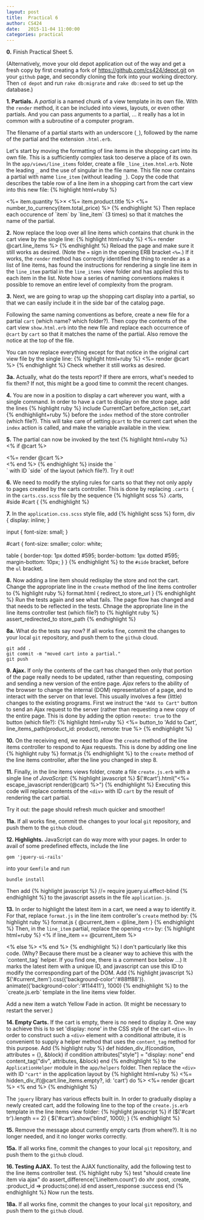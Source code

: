 ```yaml
---
layout: post
title:  Practical 6
author: CS424
date:   2015-11-04 11:00:00
categories: practical
---
```

**0.** Finish Practical Sheet 5.

(Alternatively, 
move your old depot application out of the way
and get a fresh copy 
by first creating a fork of <https://github.com/cs424/depot.git>
on your `github` page, and secondly cloning the fork into your
working directory.
Then `cd depot` and run `rake db:migrate` and `rake db:seed` to set up the database.)

**1. Partials.** A _partial_ is a named chunk of a view template in
its own file.  With the `render` method, it can be included into
views, layouts, or even other partials.  And you can pass arguments to
a partial, ... it really has a lot in common with a subroutine of a computer program.

The filename of a partial starts with an underscore (`_`),
followed by the name of the partial and the extension
`.html.erb`.

Let's start by moving the formatting of line items in the shopping cart
into its own file.  This is a sufficiently complex task too deserve
a place of its own. In the `app/views/line_items` folder, create a
file `_line_item.html.erb`.  Note the leading `_` and the use of singular
in the file name.  This file now contains a partial with name `line_item`
(without leading `_`).  Copy the code that describes the table row
of a line item in a shopping cart from the cart view into this new file:
{% highlight html+ruby %}
<tr>
  <td><%= item.quantity %>&times;</td>
  <td><%= item.product.title %></td>
  <td class="item_price"><%= number_to_currency(item.total_price) %></td>
</tr>
{% endhighlight %}
Then replace each occurence of `item` by `line_item` (3 times) so that it matches the name of
the partial.

**2.** Now replace the loop over all line items which contains that
chunk in the cart view by the single line:
{% highlight html+ruby %}
<%= render @cart.line_items %>
{% endhighlight %}
Reload the page and make sure it still works as desired.
(Note the `=` sign in the opening ERB bracket `<%=`.)  If it works, the
`render` method has correctly identified the thing to render as a list of line items, has found the instructions for rendering a single line item in the
`line_item` partial in the `line_items` view folder and has applied this
to each item in the list.
Note how a series of naming conventions makes it possible to remove
an entire level of complexity from the program.

**3.** Next, 
we are going to wrap up the shopping cart display into a partial,
so that we can easily include it in the side bar of the catalog page.

Following the same naming conventions as before, 
create a new file for a partial `cart`
(which name? which folder?).
Then copy the contents of the cart view
`show.html.erb` into the new file
and replace each occurrence of `@cart` by `cart`
so that it matches the name of
the partial.  Also remove the 
notice at the top of the file.

You can now replace everything except for that notice
in the original cart view file by the single line:
{% highlight html+ruby %}
<%= render @cart %>
{% endhighlight %}
Check whether it still works as desired.  

**3a.** Actually, what do the tests report?  If there are errors, 
what's needed to fix them?  If not,
this might be a good time to commit the recent changes.

**4.**  You are now in a position to display a cart wherever you want,
with a single command.
In order to have a cart to display on the store page, add the lines
{% highlight ruby %}
include CurrentCart
before_action :set_cart
{% endhighlight+ruby %}
before the `index` method of the store controller (which file?).
This will take care of setting `@cart` to the current cart
when the `index` action is called, and make the variable available
in the view.

**5.**
The partial can now be invoked by the text
{% highlight html+ruby %}
<% if @cart %>
  <div id="cart">
    <%= render @cart %>
  </div>
<% end %>
{% endhighlight %}
inside the `<div>` with ID `side` of the layout
(which file?).  Try it out!

**6.** We need to modify the styling rules for carts so that
they not only apply to pages created by the carts controller.
This is done by replacing `.carts {` in the `carts.css.scss` file
by the sequence
{% highlight scss %}
.carts, #side #cart {
{% endhighlight %}

**7.** In the `application.css.scss` style file, add
{% highlight scss %}
form, div {
  display: inline;
}

input {
  font-size: small;
}

#cart {
  font-size: smaller;
  color: white;

  table {
    border-top: 1px dotted #595;
    border-bottom: 1px dotted #595;
    margin-bottom: 10px;
  }
}
{% endhighlight %}
to the `#side` bracket, before the `ul` bracket.

**8.**  Now adding a line item should redisplay the store
and not the cart. Change the appropriate line in the `create` method
of the line items controller to
{% highlight ruby %}
format.html { redirect_to store_url }
{% endhighlight %}
Run the tests again and see what fails.  The page flow has changed and
that needs to be reflected in the tests.
Chnage the appropriate line in the line items controller test (which file?)
to
{% highlight ruby %}
assert_redirected_to store_path
{% endhighlight %}

**8a.** What do the tests say now? 
If all works fine, commit the changes to your local `git`
repository, and push them to the `github` cloud.

    git add .
    git commit -m "moved cart into a partial."
    git push

**9. Ajax.** 
If only the contents of the cart has changed then
only that portion of the page really needs to be updated,
rather than requesting, composing and sending a new version of the entire page.
 _Ajax_ refers to the ability of the browser to
change the internal (DOM) representation of a page, and to interact
with the server on that level.  This usually involves
a few (little) changes to the existing programs.
First we instruct the `"Add to Cart"` button to send an Ajax request
to the server (rather than requesting a new copy of the entire page.
This is done by adding the option `remote: true` to the button (which file?):
{% highlight html+ruby %}
<%= button_to 'Add to Cart', line_items_path(product_id: product),
  remote: true %>
{% endhighlight %}

**10.** 
On the receiving end, we need to allow
the `create` method of the line items
controller to respond to Ajax requests.
This is done
by adding one line
{% highlight ruby %}
format.js
{% endhighlight %}
to the `create` method of the line items
controller, after the line you changed in step 8.



**11.**
Finally, in the line items views folder, create a file `create.js.erb`
with a single line of _JavaScript_:
{% highlight javascript %}
$('#cart').html("<%= escape_javascript render(@cart) %>")
{% endhighlight %}
Executing this code will replace contents of the `<div>` with 
ID `cart` by the result of rendering the cart partial.

Try it out: the page should refresh much quicker and smoother!

**11a.** If all works fine, commit the changes to your local `git`
repository, and push them to the `github` cloud.

**12. Highlights.** JavaScript can do way more with your pages.
In order to avail of some predefined effects, include the line

    gem 'jquery-ui-rails'

into your `Gemfile` and run

    bundle install

Then add
{% highlight javascript %}
//= require jquery.ui.effect-blind
{% endhighlight %}
to the javascript assets in the file `application.js`.

**13.** In order to highlight the latest item in a cart, we need a way
to identify it.  For that, replace `format.js` in the line item
controller's `create` method by:
{% highlight ruby %}
format.js { @current_item = @line_item }
{% endhighlight %}
Then, in the `line_item` partial, replace the opening `<tr>` by:
{% highlight html+ruby %}
<% if line_item == @current_item %>
<tr id="current_item">
<% else %>
<tr>
<% end %>
{% endhighlight %}
I don't particularly like this code. (Why? Because there must be a cleaner way to achieve this with the `content_tag` helper.  If you find one, there is a comment box below ...) It marks the latest
item with a unique ID, and javascript can use this ID to modify the
corresponding part of the DOM.
Add
{% highlight javascript %}
$('#current_item').css({'background-color':'#88ff88'}).
  animate({'background-color':'#114411'}, 1000)
{% endhighlight %}
to the `create.js.erb` template in the line items view folder.

Add a new item a watch Yellow Fade in action. (It might be necessary to restart the server.)

**14. Empty Carts.** If the cart is empty, there is no need to display it.
One way to achieve this is to set 'display: none' in the CSS style
of the cart `<div>`.
In order to construct such a `<div>` element with a conditional attribute, 
it is convenient to supply a helper method that uses the 
`content_tag` method for this purpose.  Add
{% highlight ruby %}
def hidden_div_if(condition, attributes = {}, &block)
  if condition
    attributes["style"] = "display: none"
  end
  content_tag("div", attributes, &block)
end
{% endhighlight %}
to the `ApplicationHelper` module in the `app/helpers` folder.
Then replace the `<div>` with ID `"cart"` in the application layout by
{% highlight html+ruby %}
<%= hidden_div_if(@cart.line_items.empty?, id: 'cart') do %>
  <%= render @cart %>
<% end %>
{% endhighlight %}

The `jquery` library has various effects built in. In order to
gradually display a newly created cart, add the following line to the
top of the `create.js.erb` template in the line items view folder:
{% highlight javascript %}
if ($('#cart tr').length == 2) { $('#cart').show('blind', 1000); }
{% endhighlight %}

**15.** Remove the message about currently empty carts (from where?).
It is no longer needed, and it no longer works correctly.

**15a.** If all works fine, commit the changes to your local `git`
repository, and push them to the `github` cloud.

**16. Testing AJAX.** 
To test the AJAX functionality, add the following test to the line items controller test.
{% highlight ruby %}
test "should create line item via ajax" do
  assert_difference('LineItem.count') do
    xhr :post, :create, :product_id => products(:one).id
  end
  assert_response :success
end
{% endhighlight %}
Now run the tests.

**18a.** If all works fine, commit the changes to your local `git`
repository, and push them to the `github` cloud.

